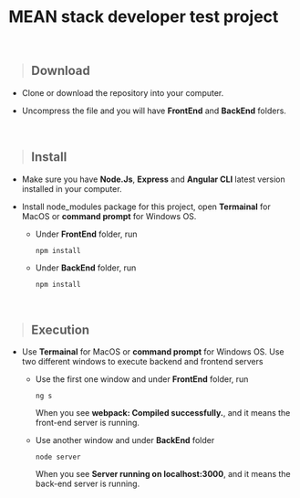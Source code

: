 # MEAN stack developer test project
<br/>  

>## Download

* Clone or download the repository into your computer.

* Uncompress the file and you will have **FrontEnd** and **BackEnd** folders.  
<br />  

>## Install

* Make sure you have **Node.Js**, **Express** and **Angular CLI** latest version installed in your computer.

* Install node_modules package for this project, open **Termainal** for MacOS or **command prompt** for Windows OS.

  - Under **FrontEnd** folder, run
  
    ```npm install```

  - Under **BackEnd** folder, run
  
    ```npm install```
    
<br />  

>## Execution

* Use **Termainal** for MacOS or **command prompt** for Windows OS. Use two different windows to execute backend and frontend servers

  - Use the first one window and under **FrontEnd** folder, run
  
      ```ng s```
      
    When you see **webpack: Compiled successfully.**, and it means the front-end server is running.
    

    
  - Use another window and under **BackEnd** folder
  
     ```node server```
    
    When you see **Server running on localhost:3000**, and it means the back-end server is running.

